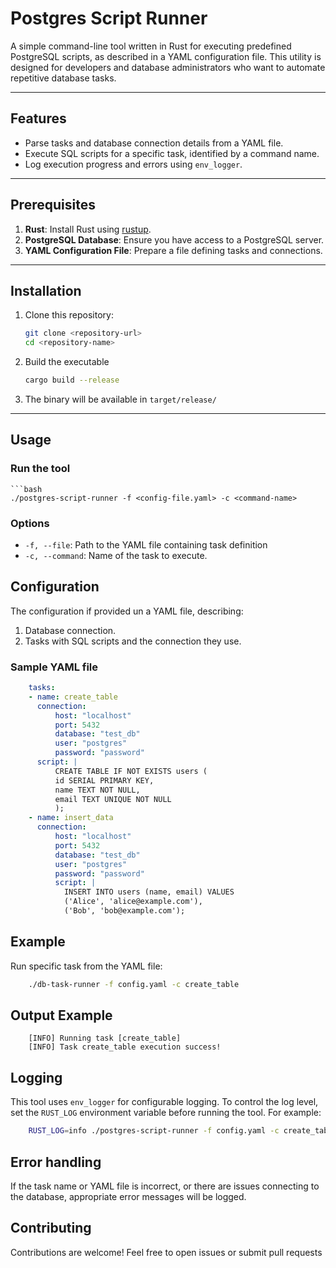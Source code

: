 # Postgres Script Runner

A simple command-line tool written in Rust for executing predefined PostgreSQL scripts, as described in a YAML configuration file. This utility is designed for developers and database administrators who want to automate repetitive database tasks.

---

## Features
- Parse tasks and database connection details from a YAML file.
- Execute SQL scripts for a specific task, identified by a command name.
- Log execution progress and errors using `env_logger`.

---

## Prerequisites
1. **Rust**: Install Rust using [rustup](https://rustup.rs/).
2. **PostgreSQL Database**: Ensure you have access to a PostgreSQL server.
3. **YAML Configuration File**: Prepare a file defining tasks and connections.

---

## Installation
1. Clone this repository:
   ```bash
   git clone <repository-url>
   cd <repository-name>

2. Build the executable
    ```bash
   cargo build --release
3. The binary will be available in `target/release/`

---

## Usage

### Run the tool
    ```bash
    ./postgres-script-runner -f <config-file.yaml> -c <command-name>

### Options
- `-f, --file`: Path to the YAML file containing task definition
- `-c, --command`: Name of the task to execute.

## Configuration
The configuration if provided un a YAML file, describing:
1. Database connection.
2. Tasks with SQL scripts and the connection they use.

### Sample YAML file
```yaml
    tasks:
    - name: create_table
      connection:
          host: "localhost"
          port: 5432
          database: "test_db"
          user: "postgres"
          password: "password"
      script: |
          CREATE TABLE IF NOT EXISTS users (
          id SERIAL PRIMARY KEY,
          name TEXT NOT NULL,
          email TEXT UNIQUE NOT NULL
          );
    - name: insert_data
      connection:
          host: "localhost"
          port: 5432
          database: "test_db"
          user: "postgres"
          password: "password"
          script: |
            INSERT INTO users (name, email) VALUES
            ('Alice', 'alice@example.com'),
            ('Bob', 'bob@example.com');
```

## Example
Run specific task from the YAML file:
```bash
    ./db-task-runner -f config.yaml -c create_table
```

## Output Example
```
    [INFO] Running task [create_table]
    [INFO] Task create_table execution success!
```

## Logging
This tool uses `env_logger` for configurable logging. 
To control the log level, set the `RUST_LOG` environment variable before running the tool. 
For example:
```bash
    RUST_LOG=info ./postgres-script-runner -f config.yaml -c create_table
```

## Error handling
If the task name or YAML file is incorrect, or there are issues connecting to the database, appropriate error messages will be logged.

## Contributing
Contributions are welcome! Feel free to open issues or submit pull requests